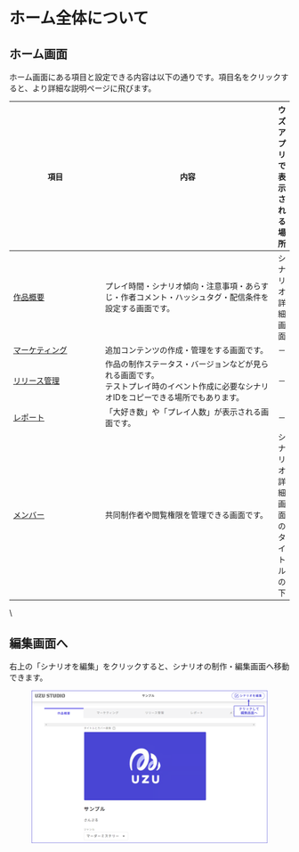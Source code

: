 # ホーム全体について

## ホーム画面

ホーム画面にある項目と設定できる内容は以下の通りです。項目名をクリックすると、より詳細な説明ページに飛びます。

<table><thead><tr><th width="163.33333333333331">項目</th><th width="323">内容</th><th>ウズアプリで表示される場所</th></tr></thead><tbody><tr><td><a href="overview/">作品概要</a></td><td>プレイ時間・シナリオ傾向・注意事項・あらすじ・作者コメント・ハッシュタグ・配信条件を設定する画面です。</td><td>シナリオ詳細画面</td></tr><tr><td><a href="marketing.md">マーケティング</a></td><td>追加コンテンツの作成・管理をする画面です。</td><td>－</td></tr><tr><td><a href="release.md">リリース管理</a></td><td>作品の制作ステータス・バージョンなどが見られる画面です。<br>テストプレイ時のイベント作成に必要なシナリオIDをコピーできる場所でもあります。</td><td>－</td></tr><tr><td><a href="report.md">レポート</a></td><td>「大好き数」や「プレイ人数」が表示される画面です。</td><td>－</td></tr><tr><td><a href="author.md">メンバー</a>　</td><td>共同制作者や閲覧権限を管理できる画面です。</td><td>シナリオ詳細画面のタイトルの下</td></tr></tbody></table>

\


## 編集画面へ

右上の「シナリオを編集」をクリックすると、シナリオの制作・編集画面へ移動できます。

<figure><img src="../.gitbook/assets/image (98).png" alt=""><figcaption></figcaption></figure>
